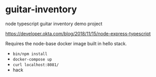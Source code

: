 # guitar-inventory
node typescript guitar inventory demo project


https://developer.okta.com/blog/2018/11/15/node-express-typescript


Requires the node-base docker image built in hello stack.


* `bin/npm install`
* `docker-compose up`
* `curl localhost:8081/`
* hack
